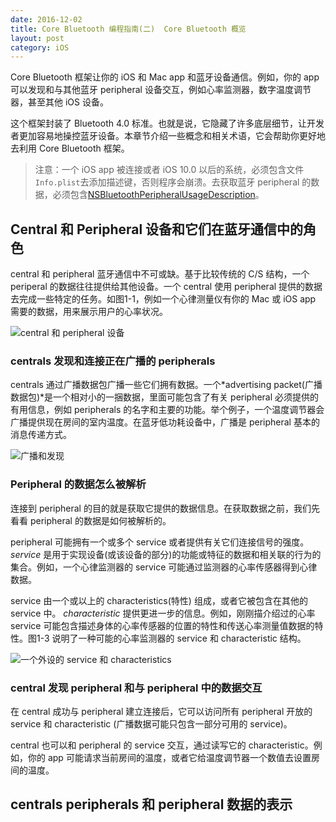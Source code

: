 ```yaml
---
date: 2016-12-02
title: Core Bluetooth 编程指南(二)  Core Bluetooth 概览
layout: post
category: iOS
---
```


Core Bluetooth 框架让你的 iOS 和 Mac app 和蓝牙设备通信。例如，你的 app 可以发现和与其他蓝牙 peripheral 设备交互，例如心率监测器，数字温度调节器，甚至其他 iOS 设备。

这个框架封装了 Bluetooth 4.0 标准。也就是说，它隐藏了许多底层细节，让开发者更加容易地操控蓝牙设备。本章节介绍一些概念和相关术语，它会帮助你更好地去利用 Core Bluetooth 框架。

> 注意：一个 iOS app 被连接或者 iOS 10.0 以后的系统，必须包含文件 `Info.plist`去添加描述键，否则程序会崩溃。去获取蓝牙 peripheral 的数据，必须包含[NSBluetoothPeripheralUsageDescription](https://developer.apple.com/library/content/documentation/General/Reference/InfoPlistKeyReference/Articles/CocoaKeys.html#//apple_ref/doc/uid/TP40009251-SW20)。

## Central 和 Peripheral 设备和它们在蓝牙通信中的角色

central 和 peripheral 蓝牙通信中不可或缺。基于比较传统的 C/S 结构，一个 periperal 的数据往往提供给其他设备。一个 central 使用 peripheral 提供的数据去完成一些特定的任务。如图1-1，例如一个心律测量仪有你的 Mac 或 iOS app 需要的数据，用来展示用户的心率状况。

![central 和 peripheral 设备](https://developer.apple.com/library/content/documentation/NetworkingInternetWeb/Conceptual/CoreBluetooth_concepts/Art/CBDevices1_2x.png)

### centrals 发现和连接正在广播的 peripherals

centrals 通过广播数据包广播一些它们拥有数据。一个*advertising packet(广播数据包)*是一个相对小的一捆数据，里面可能包含了有关 peripheral 必须提供的有用信息，例如 peripherals 的名字和主要的功能。举个例子，一个温度调节器会广播提供现在房间的室内温度。在蓝牙低功耗设备中，广播是 peripheral 基本的消息传递方式。

![广播和发现](https://developer.apple.com/library/content/documentation/NetworkingInternetWeb/Conceptual/CoreBluetooth_concepts/Art/AdvertisingAndDiscovery_2x.png)

### Peripheral 的数据怎么被解析

连接到 peripheral 的目的就是获取它提供的数据信息。在获取数据之前，我们先看看 peripheral 的数据是如何被解析的。

peripheral 可能拥有一个或多个 service 或者提供有关它们连接信号的强度。*service* 是用于实现设备(或该设备的部分)的功能或特征的数据和相关联的行为的集合。例如，一个心律监测器的 service 可能通过监测器的心率传感器得到心律数据。

service 由一个或以上的 characteristics(特性) 组成，或者它被包含在其他的 service 中。 *characteristic* 提供更进一步的信息。例如，刚刚描介绍过的心率 service 可能包含描述身体的心率传感器的位置的特性和传送心率测量值数据的特性。图1-3 说明了一种可能的心率监测器的 service 和 characteristic 结构。

![一个外设的 service 和 characteristics](https://developer.apple.com/library/content/documentation/NetworkingInternetWeb/Conceptual/CoreBluetooth_concepts/Art/CBPeripheralData_Example_2x.png)

### central 发现 peripheral 和与 peripheral 中的数据交互

在 central 成功与 peripheral 建立连接后，它可以访问所有 peripheral 开放的 service 和 characteristic (广播数据可能只包含一部分可用的 service)。

central 也可以和 peripheral 的 service 交互，通过读写它的 characteristic。例如，你的 app 可能请求当前房间的温度，或者它给温度调节器一个数值去设置房间的温度。

## centrals peripherals 和 peripheral 数据的表示

